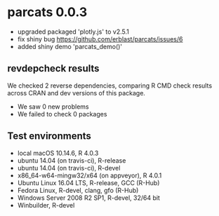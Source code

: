 # parcats 0.0.3
* upgraded packaged 'plotly.js' to v2.5.1
* fix shiny bug https://github.com/erblast/parcats/issues/6
* added shiny demo 'parcats_demo()'

## revdepcheck results
We checked 2 reverse dependencies, comparing R CMD check results across CRAN and dev versions of this package.

 * We saw 0 new problems
 * We failed to check 0 packages

## Test environments
* local macOS 10.14.6, R 4.0.3
* ubuntu 14.04 (on travis-ci), R-release
* ubuntu 14.04 (on travis-ci), R-devel
* x86_64-w64-mingw32/x64 (on appveyor), R 4.0.1
* Ubuntu Linux 16.04 LTS, R-release, GCC (R-Hub)
* Fedora Linux, R-devel, clang, gfo (R-Hub)
* Windows Server 2008 R2 SP1, R-devel, 32/64 bit
* Winbuilder, R-devel


